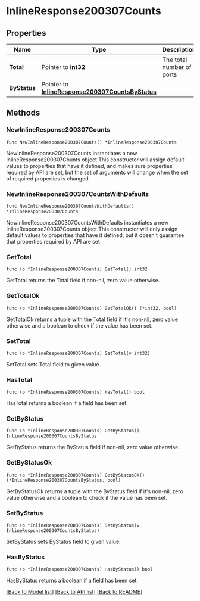 # InlineResponse200307Counts

## Properties

Name | Type | Description | Notes
------------ | ------------- | ------------- | -------------
**Total** | Pointer to **int32** | The total number of ports | [optional] 
**ByStatus** | Pointer to [**InlineResponse200307CountsByStatus**](InlineResponse200307CountsByStatus.md) |  | [optional] 

## Methods

### NewInlineResponse200307Counts

`func NewInlineResponse200307Counts() *InlineResponse200307Counts`

NewInlineResponse200307Counts instantiates a new InlineResponse200307Counts object
This constructor will assign default values to properties that have it defined,
and makes sure properties required by API are set, but the set of arguments
will change when the set of required properties is changed

### NewInlineResponse200307CountsWithDefaults

`func NewInlineResponse200307CountsWithDefaults() *InlineResponse200307Counts`

NewInlineResponse200307CountsWithDefaults instantiates a new InlineResponse200307Counts object
This constructor will only assign default values to properties that have it defined,
but it doesn't guarantee that properties required by API are set

### GetTotal

`func (o *InlineResponse200307Counts) GetTotal() int32`

GetTotal returns the Total field if non-nil, zero value otherwise.

### GetTotalOk

`func (o *InlineResponse200307Counts) GetTotalOk() (*int32, bool)`

GetTotalOk returns a tuple with the Total field if it's non-nil, zero value otherwise
and a boolean to check if the value has been set.

### SetTotal

`func (o *InlineResponse200307Counts) SetTotal(v int32)`

SetTotal sets Total field to given value.

### HasTotal

`func (o *InlineResponse200307Counts) HasTotal() bool`

HasTotal returns a boolean if a field has been set.

### GetByStatus

`func (o *InlineResponse200307Counts) GetByStatus() InlineResponse200307CountsByStatus`

GetByStatus returns the ByStatus field if non-nil, zero value otherwise.

### GetByStatusOk

`func (o *InlineResponse200307Counts) GetByStatusOk() (*InlineResponse200307CountsByStatus, bool)`

GetByStatusOk returns a tuple with the ByStatus field if it's non-nil, zero value otherwise
and a boolean to check if the value has been set.

### SetByStatus

`func (o *InlineResponse200307Counts) SetByStatus(v InlineResponse200307CountsByStatus)`

SetByStatus sets ByStatus field to given value.

### HasByStatus

`func (o *InlineResponse200307Counts) HasByStatus() bool`

HasByStatus returns a boolean if a field has been set.


[[Back to Model list]](../README.md#documentation-for-models) [[Back to API list]](../README.md#documentation-for-api-endpoints) [[Back to README]](../README.md)


